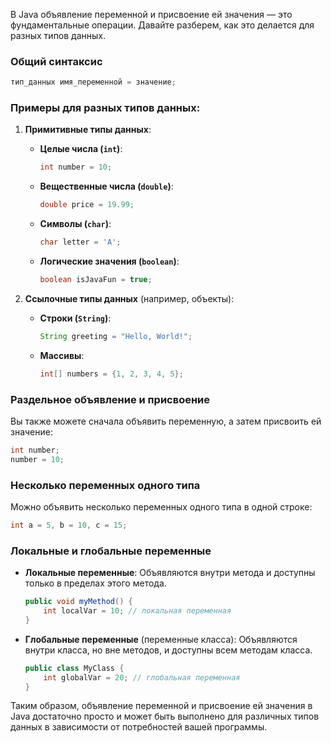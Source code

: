 В Java объявление переменной и присвоение ей значения — это фундаментальные операции. Давайте разберем, как это делается для разных типов данных.

### Общий синтаксис
```java
тип_данных имя_переменной = значение;
```

### Примеры для разных типов данных:

1. **Примитивные типы данных**:

   - **Целые числа (`int`)**:
     ```java
     int number = 10;
     ```

   - **Вещественные числа (`double`)**:
     ```java
     double price = 19.99;
     ```

   - **Символы (`char`)**:
     ```java
     char letter = 'A';
     ```

   - **Логические значения (`boolean`)**:
     ```java
     boolean isJavaFun = true;
     ```

2. **Ссылочные типы данных** (например, объекты):

   - **Строки (`String`)**:
     ```java
     String greeting = "Hello, World!";
     ```

   - **Массивы**:
     ```java
     int[] numbers = {1, 2, 3, 4, 5};
     ```

### Раздельное объявление и присвоение

Вы также можете сначала объявить переменную, а затем присвоить ей значение:

```java
int number;
number = 10;
```

### Несколько переменных одного типа

Можно объявить несколько переменных одного типа в одной строке:

```java
int a = 5, b = 10, c = 15;
```

### Локальные и глобальные переменные

- **Локальные переменные**: Объявляются внутри метода и доступны только в пределах этого метода.
  
  ```java
  public void myMethod() {
      int localVar = 10; // локальная переменная
  }
  ```

- **Глобальные переменные** (переменные класса): Объявляются внутри класса, но вне методов, и доступны всем методам класса.
  
  ```java
  public class MyClass {
      int globalVar = 20; // глобальная переменная
  }
  ```

Таким образом, объявление переменной и присвоение ей значения в Java достаточно просто и может быть выполнено для различных типов данных в зависимости от потребностей вашей программы.
